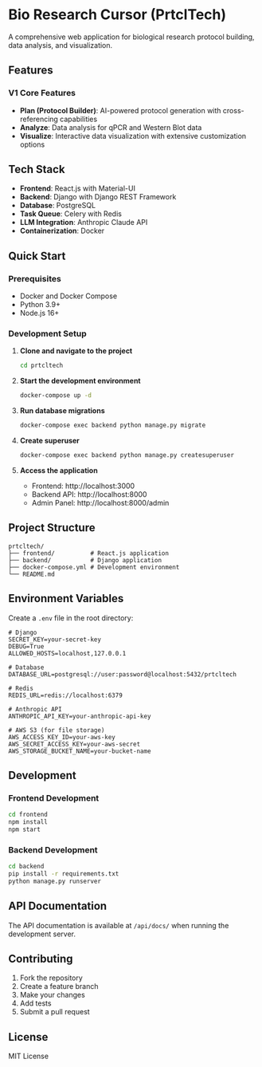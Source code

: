 # Bio Research Cursor (PrtclTech)

A comprehensive web application for biological research protocol building, data analysis, and visualization.

## Features

### V1 Core Features
- **Plan (Protocol Builder)**: AI-powered protocol generation with cross-referencing capabilities
- **Analyze**: Data analysis for qPCR and Western Blot data
- **Visualize**: Interactive data visualization with extensive customization options

## Tech Stack

- **Frontend**: React.js with Material-UI
- **Backend**: Django with Django REST Framework
- **Database**: PostgreSQL
- **Task Queue**: Celery with Redis
- **LLM Integration**: Anthropic Claude API
- **Containerization**: Docker

## Quick Start

### Prerequisites
- Docker and Docker Compose
- Python 3.9+
- Node.js 16+

### Development Setup

1. **Clone and navigate to the project**
   ```bash
   cd prtcltech
   ```

2. **Start the development environment**
   ```bash
   docker-compose up -d
   ```

3. **Run database migrations**
   ```bash
   docker-compose exec backend python manage.py migrate
   ```

4. **Create superuser**
   ```bash
   docker-compose exec backend python manage.py createsuperuser
   ```

5. **Access the application**
   - Frontend: http://localhost:3000
   - Backend API: http://localhost:8000
   - Admin Panel: http://localhost:8000/admin

## Project Structure

```
prtcltech/
├── frontend/          # React.js application
├── backend/           # Django application
├── docker-compose.yml # Development environment
└── README.md
```

## Environment Variables

Create a `.env` file in the root directory:

```env
# Django
SECRET_KEY=your-secret-key
DEBUG=True
ALLOWED_HOSTS=localhost,127.0.0.1

# Database
DATABASE_URL=postgresql://user:password@localhost:5432/prtcltech

# Redis
REDIS_URL=redis://localhost:6379

# Anthropic API
ANTHROPIC_API_KEY=your-anthropic-api-key

# AWS S3 (for file storage)
AWS_ACCESS_KEY_ID=your-aws-key
AWS_SECRET_ACCESS_KEY=your-aws-secret
AWS_STORAGE_BUCKET_NAME=your-bucket-name
```

## Development

### Frontend Development
```bash
cd frontend
npm install
npm start
```

### Backend Development
```bash
cd backend
pip install -r requirements.txt
python manage.py runserver
```

## API Documentation

The API documentation is available at `/api/docs/` when running the development server.

## Contributing

1. Fork the repository
2. Create a feature branch
3. Make your changes
4. Add tests
5. Submit a pull request

## License

MIT License 